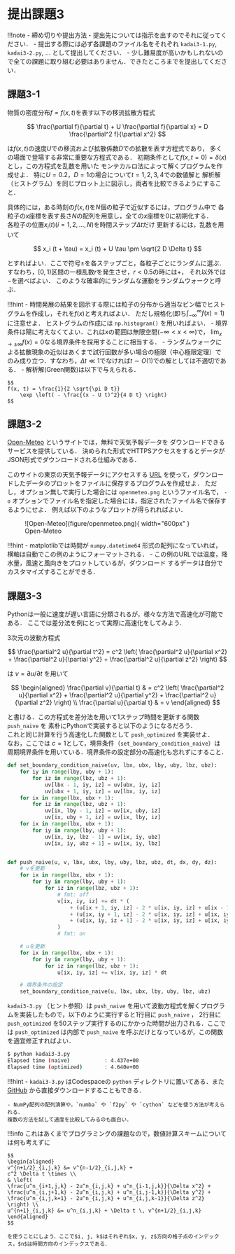 # 提出課題3

!!!note
    - 締め切りや提出方法・提出先については指示を出すのでそれに従ってください．
    - 提出する際には必ず各課題のファイル名をそれぞれ `kadai3-1.py`, `kadai3-2.py`, ... として提出してください．
    - 少し難易度が高いかもしれないので全ての課題に取り組む必要はありません．できたところまでを提出してください．

## 課題3-1
物質の密度分布$f = f(x, t)$を表す以下の移流拡散方程式

$$
\frac{\partial f}{\partial t} +
U \frac{\partial f}{\partial x} =
D \frac{\partial^2 f}{\partial x^2}
$$

は$f(x, t)$の速度$U$での移流および拡散係数$D$での拡散を表す方程式であり，
多くの場面で登場する非常に重要な方程式である．
初期条件として$f(x, t=0) = \delta (x)$とし，この方程式を乱数を用いた
モンテカルロ法によって解くプログラムを作成せよ．
特に$U = 0.2$，$D = 1$の場合について$t = 1, 2, 3, 4$での数値解と
解析解（ヒストグラム）を同じプロット上に図示し，両者を比較できるようにすること．  

具体的には，ある時刻の$f(x, t)$を$N$個の粒子で近似するには，プログラム中で
各粒子の$x$座標を表す長さ$N$の配列を用意し，全ての$x$座標を0に初期化する．  
各粒子の位置$x_i (t) (i=1, 2, \ldots, N)$を時間ステップ$\Delta t$だけ
更新するには，乱数を用いて

$$
x_i (t + \tau) = x_i (t) + U \tau \pm \sqrt{2 D \Delta t}
$$

とすればよい．ここで符号$\pm$を各ステップごと，各粒子ごとにランダムに選ぶ．
すなわち，$[0, 1)$区間の一様乱数$r$を発生させ，$r < 0.5$の時には$+$，
それ以外では$-$を選べばよい．
このような確率的にランダムな運動をランダムウォークと呼ぶ．

!!!hint
    - 時間発展の結果を図示する際には粒子の分布から適当なビン幅でヒストグラムを作成し，それを$f(x)$と考えればよい．
    ただし規格化(即ち$\int_{-\infty}^{\infty} f(x) = 1$)に注意せよ．
    ヒストグラムの作成には `np.histogram()` を用いればよい．
    - 境界条件は陽に考えなくてよい．これは$x$の範囲は無限空間($-\infty < x < \infty$)で，
    $\lim_{x \rightarrow \pm \infty} f(x) = 0$なる境界条件を採用することに相当する．
    - ランダムウォークによる拡散現象の近似はあくまで試行回数が多い場合の極限（中心極限定理）で
    のみ成り立つ．すなわち，$\Delta t \ll 1$でなければ$t \sim O(1)$での解としては不適切である．
    - 解析解(Green関数)は以下で与えられる．

    $$
    f(x, t) = \frac{1}{2 \sqrt{\pi D t}}
        \exp \left( - \frac{(x - U t)^2}{4 D t} \right)
    $$


## 課題3-2
[Open-Meteo](https://open-meteo.com/en) というサイトでは，無料で天気予報データを
ダウンロードできるサービスを提供している．
決められた形式でHTTPSアクセスをするとデータがJSON形式でダウンロードされる仕組みである．

このサイトの東京の天気予報データにアクセスする
[URL](https://api.open-meteo.com/v1/forecast?latitude=35.6785&longitude=139.6823&hourly=temperature_2m,precipitation,windspeed_10m,winddirection_10m&windspeed_unit=ms&timezone=Asia%2FTokyo&past_days=1)
を使って，ダウンロードしたデータのプロットをファイルに保存するプログラムを作成せよ．
ただし，オプション無しで実行した場合には ```openmeteo.png``` というファイル名で，
```-o``` オプションでファイル名を指定した場合には，指定されたファイル名で保存するようにせよ．
例えば以下のようなプロットが得られればよい．

<figure markdown="span">
![Open-Meteo](figure/openmeteo.png){ width="600px" }
<figcaption>Open-Meteo</figcaption>
</figure>

!!!hint
    - matplotlibでは時間が ```numpy.datetime64``` 形式の配列になっていれば，
    横軸は自動でこの例のようにフォーマットされる．
    - この例のURLでは温度，降水量，風速と風向きをプロットしているが，ダウンロード
    するデータは自分でカスタマイズすることができる．

## 課題3-3
Pythonは一般に速度が遅い言語に分類されるが，様々な方法で高速化が可能である．
ここでは差分法を例にとって実際に高速化をしてみよう．

3次元の波動方程式

$$
\frac{\partial^2 u}{\partial t^2} = c^2
\left(
\frac{\partial^2 u}{\partial x^2} +
\frac{\partial^2 u}{\partial y^2} +
\frac{\partial^2 u}{\partial z^2}
\right)
$$

は $v = \partial u / \partial t$ を用いて

$$
\begin{aligned}
\frac{\partial v}{\partial t} & = c^2
\left(
\frac{\partial^2 u}{\partial x^2} +
\frac{\partial^2 u}{\partial y^2} +
\frac{\partial^2 u}{\partial z^2}
\right)
\\
\frac{\partial u}{\partial t} & = v
\end{aligned}
$$

と書ける．この方程式を差分法を用いて1ステップ時間を更新する関数 `push_naive` を
素朴にPythonで実装すると以下のようになるだろう．  
これと同じ計算を行う高速化した関数として `push_optimized` を実装せよ．  
なお，ここでは $c = 1$として，境界条件（`set_boundary_condition_naive`）は
周期境界条件を用いている．境界条件の設定部分の高速化も忘れずにすること．

```python
def set_boundary_condition_naive(uv, lbx, ubx, lby, uby, lbz, ubz):
    for iy in range(lby, uby + 1):
        for iz in range(lbz, ubz + 1):
            uv[lbx - 1, iy, iz] = uv[ubx, iy, iz]
            uv[ubx + 1, iy, iz] = uv[lbx, iy, iz]
    for ix in range(lbx, ubx + 1):
        for iz in range(lbz, ubz + 1):
            uv[ix, lby - 1, iz] = uv[ix, uby, iz]
            uv[ix, uby + 1, iz] = uv[ix, lby, iz]
    for ix in range(lbx, ubx + 1):
        for iy in range(lby, uby + 1):
            uv[ix, iy, lbz - 1] = uv[ix, iy, ubz]
            uv[ix, iy, ubz + 1] = uv[ix, iy, lbz]


def push_naive(u, v, lbx, ubx, lby, uby, lbz, ubz, dt, dx, dy, dz):
    # vを更新
    for ix in range(lbx, ubx + 1):
        for iy in range(lby, uby + 1):
            for iz in range(lbz, ubz + 1):
                # fmt: off
                v[ix, iy, iz] += dt * (
                    + (u[ix + 1, iy, iz] - 2 * u[ix, iy, iz] + u[ix - 1, iy, iz]) / dx**2
                    + (u[ix, iy + 1, iz] - 2 * u[ix, iy, iz] + u[ix, iy - 1, iz]) / dy**2
                    + (u[ix, iy, iz + 1] - 2 * u[ix, iy, iz] + u[ix, iy, iz - 1]) / dz**2
                )
                # fmt: on

    # uを更新
    for ix in range(lbx, ubx + 1):
        for iy in range(lby, uby + 1):
            for iz in range(lbz, ubz + 1):
                u[ix, iy, iz] += v[ix, iy, iz] * dt

    # 境界条件の設定
    set_boundary_condition_naive(u, lbx, ubx, lby, uby, lbz, ubz)
```

`kadai3-3.py` （ヒント参照）は `push_naive` を用いて波動方程式を解くプログラムを実装したもので，以下のように実行すると1行目に `push_naive` ， 2行目に `push_optimized` を50ステップ実行するのにかかった時間が出力される．ここでは `push_optimized` は内部で `push_naive` を呼ぶだけとなっているが，この関数を適宜修正すればよい．

```bash
$ python kadai3-3.py
Elapsed time (naive)           : 4.437e+00 
Elapsed time (optimized)       : 4.640e+00 
```

!!!hint
    - `kadai3-3.py` はCodespaceの `python` ディレクトリに置いてある．また [GitHub](https://github.com/chibutsu-utokyo/debian/blob/main/python/kadai3-3.py) から直接ダウンロードすることもできる．

    - NumPy配列の配列演算や，`numba` や `f2py` や `cython` などを使う方法が考えられる．
    複数の方法を試して速度を比較してみるのも面白い．


!!!info
    これはあくまでプログラミングの課題なので，数値計算スキームについては何も考えずに

    $$
    \begin{aligned}
    v^{n+1/2}_{i,j,k} &= v^{n-1/2}_{i,j,k} +
    c^2 \Delta t \times \\
    & \left(
    \frac{u^n_{i+1,j,k} - 2u^n_{i,j,k} + u^n_{i-1,j,k}}{\Delta x^2} +
    \frac{u^n_{i,j+1,k} - 2u^n_{i,j,k} + u^n_{i,j-1,k}}{\Delta y^2} +
    \frac{u^n_{i,j,k+1} - 2u^n_{i,j,k} + u^n_{i,j,k-1}}{\Delta z^2}
    \right) \\
    u^{n+1}_{i,j,k} &= u^n_{i,j,k} + \Delta t \, v^{n+1/2}_{i,j,k}
    \end{aligned}
    $$
    
    を使うことにしよう．ここで$i, j, k$はそれぞれ$x, y, z$方向の格子点のインデックス，$n$は時間方向のインデックスである．
